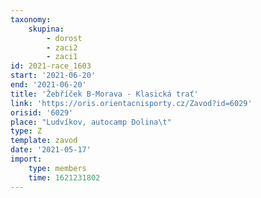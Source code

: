 ```yaml
---
taxonomy:
    skupina:
        - dorost
        - zaci2
        - zaci1
id: 2021-race_1603
start: '2021-06-20'
end: '2021-06-20'
title: 'Žebříček B-Morava - Klasická trať'
link: 'https://oris.orientacnisporty.cz/Zavod?id=6029'
orisid: '6029'
place: "Ludvíkov, autocamp Dolina\t"
type: Z
template: zavod
date: '2021-05-17'
import:
    type: members
    time: 1621231802
---
```



